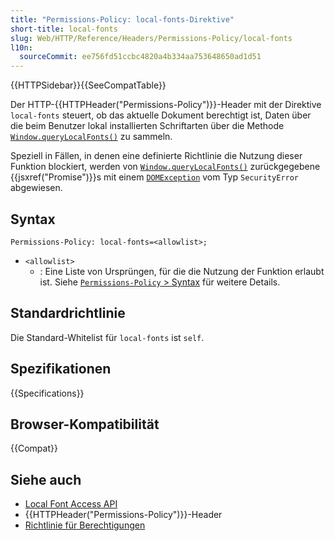 ```yaml
---
title: "Permissions-Policy: local-fonts-Direktive"
short-title: local-fonts
slug: Web/HTTP/Reference/Headers/Permissions-Policy/local-fonts
l10n:
  sourceCommit: ee756fd51ccbc4820a4b334aa753648650ad1d51
---
```


{{HTTPSidebar}}{{SeeCompatTable}}

Der HTTP-{{HTTPHeader("Permissions-Policy")}}-Header mit der Direktive `local-fonts` steuert, ob das aktuelle Dokument berechtigt ist, Daten über die beim Benutzer lokal installierten Schriftarten über die Methode [`Window.queryLocalFonts()`](/de/docs/Web/API/Window/queryLocalFonts) zu sammeln.

Speziell in Fällen, in denen eine definierte Richtlinie die Nutzung dieser Funktion blockiert, werden von [`Window.queryLocalFonts()`](/de/docs/Web/API/Window/queryLocalFonts) zurückgegebene {{jsxref("Promise")}}s mit einem [`DOMException`](/de/docs/Web/API/DOMException) vom Typ `SecurityError` abgewiesen.

## Syntax

```http
Permissions-Policy: local-fonts=<allowlist>;
```

- `<allowlist>`
  - : Eine Liste von Ursprüngen, für die die Nutzung der Funktion erlaubt ist. Siehe [`Permissions-Policy` > Syntax](/de/docs/Web/HTTP/Reference/Headers/Permissions-Policy#syntax) für weitere Details.

## Standardrichtlinie

Die Standard-Whitelist für `local-fonts` ist `self`.

## Spezifikationen

{{Specifications}}

## Browser-Kompatibilität

{{Compat}}

## Siehe auch

- [Local Font Access API](/de/docs/Web/API/Local_Font_Access_API)
- {{HTTPHeader("Permissions-Policy")}}-Header
- [Richtlinie für Berechtigungen](/de/docs/Web/HTTP/Guides/Permissions_Policy)
